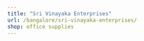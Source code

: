 ```yaml
---
title: "Sri Vinayaka Enterprises"
url: /bangalore/sri-vinayaka-enterprises/
shop: office supplies
---
```

